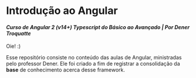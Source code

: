 # Introdução ao Angular
<h4><i>Curso de Angular 2 (v14+) Typescript do Básico ao Avançado | Por Dener Troquatte</i></h4>

Oie! :)

Esse repositório consiste no conteúdo das aulas de Angular, ministradas pelo professor Dener. 
Ele foi criado a fim de registrar a consolidação da <b>base</b> de conhecimento acerca desse framework.
